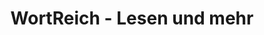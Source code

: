 ---
title: "WortReich - Lesen und mehr"
url: /schmallenberg/wortreich-lesen-und-mehr/
shop: Bücher
---
